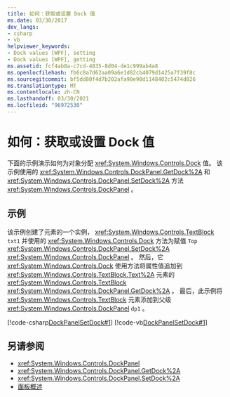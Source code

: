 ```yaml
---
title: 如何：获取或设置 Dock 值
ms.date: 03/30/2017
dev_langs:
- csharp
- vb
helpviewer_keywords:
- Dock values [WPF], setting
- Dock values [WPF], getting
ms.assetid: fcf4ab8a-c7cd-4835-8d04-de1c999ab4a8
ms.openlocfilehash: fb6c8a7d62aa09a6e1d82cb4079d1425a7f39f8c
ms.sourcegitcommit: bf5dd80f4d7b202afa90e90d1148402c5474d826
ms.translationtype: MT
ms.contentlocale: zh-CN
ms.lasthandoff: 03/30/2021
ms.locfileid: "96972530"
---
```

# <a name="how-to-get-or-set-a-dock-value"></a>如何：获取或设置 Dock 值
下面的示例演示如何为对象分配 <xref:System.Windows.Controls.Dock> 值。 该示例使用的 <xref:System.Windows.Controls.DockPanel.GetDock%2A> 和 <xref:System.Windows.Controls.DockPanel.SetDock%2A> 方法 <xref:System.Windows.Controls.DockPanel> 。  
  
## <a name="example"></a>示例  
 该示例创建了元素的一个实例， <xref:System.Windows.Controls.TextBlock> `txt1` 并使用的 <xref:System.Windows.Controls.Dock> 方法为赋值 `Top` <xref:System.Windows.Controls.DockPanel.SetDock%2A> <xref:System.Windows.Controls.DockPanel> 。 然后，它 <xref:System.Windows.Controls.Dock> 使用方法将属性值追加到 <xref:System.Windows.Controls.TextBlock.Text%2A> 元素的 <xref:System.Windows.Controls.TextBlock> <xref:System.Windows.Controls.DockPanel.GetDock%2A> 。 最后，此示例将 <xref:System.Windows.Controls.TextBlock> 元素添加到父级 <xref:System.Windows.Controls.DockPanel> `dp1` 。  
  
 [!code-csharp[DockPanelSetDock#1](~/samples/snippets/csharp/VS_Snippets_Wpf/DockPanelSetDock/CSharp/DockPanel_SetDock.cs#1)]
 [!code-vb[DockPanelSetDock#1](~/samples/snippets/visualbasic/VS_Snippets_Wpf/DockPanelSetDock/VisualBasic/DockPanel_SetDock.vb#1)]  
  
## <a name="see-also"></a>另请参阅

- <xref:System.Windows.Controls.DockPanel>
- <xref:System.Windows.Controls.DockPanel.GetDock%2A>
- <xref:System.Windows.Controls.DockPanel.SetDock%2A>
- [面板概述](panels-overview.md)
